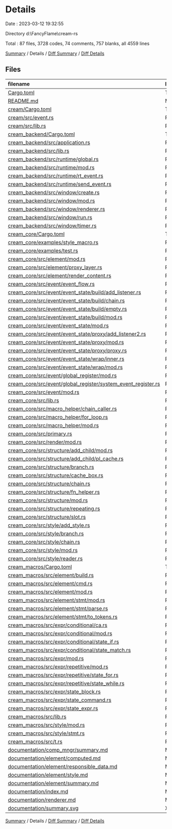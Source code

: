 # Details

Date : 2023-03-12 19:32:55

Directory d:\\FancyFlame\\cream-rs

Total : 87 files,  3728 codes, 74 comments, 757 blanks, all 4559 lines

[Summary](results.md) / Details / [Diff Summary](diff.md) / [Diff Details](diff-details.md)

## Files
| filename | language | code | comment | blank | total |
| :--- | :--- | ---: | ---: | ---: | ---: |
| [Cargo.toml](/Cargo.toml) | TOML | 3 | 0 | 1 | 4 |
| [README.md](/README.md) | Markdown | 3 | 0 | 2 | 5 |
| [cream/Cargo.toml](/cream/Cargo.toml) | TOML | 7 | 1 | 3 | 11 |
| [cream/src/event.rs](/cream/src/event.rs) | Rust | 10 | 0 | 3 | 13 |
| [cream/src/lib.rs](/cream/src/lib.rs) | Rust | 1 | 0 | 1 | 2 |
| [cream_backend/Cargo.toml](/cream_backend/Cargo.toml) | TOML | 17 | 1 | 5 | 23 |
| [cream_backend/src/application.rs](/cream_backend/src/application.rs) | Rust | 8 | 0 | 3 | 11 |
| [cream_backend/src/lib.rs](/cream_backend/src/lib.rs) | Rust | 6 | 0 | 3 | 9 |
| [cream_backend/src/runtime/global.rs](/cream_backend/src/runtime/global.rs) | Rust | 23 | 0 | 8 | 31 |
| [cream_backend/src/runtime/mod.rs](/cream_backend/src/runtime/mod.rs) | Rust | 35 | 0 | 9 | 44 |
| [cream_backend/src/runtime/rt_event.rs](/cream_backend/src/runtime/rt_event.rs) | Rust | 20 | 0 | 5 | 25 |
| [cream_backend/src/runtime/send_event.rs](/cream_backend/src/runtime/send_event.rs) | Rust | 53 | 0 | 11 | 64 |
| [cream_backend/src/window/create.rs](/cream_backend/src/window/create.rs) | Rust | 28 | 0 | 6 | 34 |
| [cream_backend/src/window/mod.rs](/cream_backend/src/window/mod.rs) | Rust | 62 | 0 | 12 | 74 |
| [cream_backend/src/window/renderer.rs](/cream_backend/src/window/renderer.rs) | Rust | 76 | 0 | 20 | 96 |
| [cream_backend/src/window/run.rs](/cream_backend/src/window/run.rs) | Rust | 57 | 0 | 14 | 71 |
| [cream_backend/src/window/timer.rs](/cream_backend/src/window/timer.rs) | Rust | 119 | 0 | 20 | 139 |
| [cream_core/Cargo.toml](/cream_core/Cargo.toml) | TOML | 9 | 1 | 3 | 13 |
| [cream_core/examples/style_macro.rs](/cream_core/examples/style_macro.rs) | Rust | 72 | 0 | 20 | 92 |
| [cream_core/examples/test.rs](/cream_core/examples/test.rs) | Rust | 74 | 0 | 15 | 89 |
| [cream_core/src/element/mod.rs](/cream_core/src/element/mod.rs) | Rust | 34 | 5 | 11 | 50 |
| [cream_core/src/element/proxy_layer.rs](/cream_core/src/element/proxy_layer.rs) | Rust | 57 | 0 | 4 | 61 |
| [cream_core/src/element/render_content.rs](/cream_core/src/element/render_content.rs) | Rust | 38 | 0 | 9 | 47 |
| [cream_core/src/event/event_flow.rs](/cream_core/src/event/event_flow.rs) | Rust | 40 | 0 | 11 | 51 |
| [cream_core/src/event/event_state/build/add_listener.rs](/cream_core/src/event/event_state/build/add_listener.rs) | Rust | 41 | 0 | 7 | 48 |
| [cream_core/src/event/event_state/build/chain.rs](/cream_core/src/event/event_state/build/chain.rs) | Rust | 27 | 0 | 7 | 34 |
| [cream_core/src/event/event_state/build/empty.rs](/cream_core/src/event/event_state/build/empty.rs) | Rust | 18 | 0 | 5 | 23 |
| [cream_core/src/event/event_state/build/mod.rs](/cream_core/src/event/event_state/build/mod.rs) | Rust | 58 | 0 | 10 | 68 |
| [cream_core/src/event/event_state/mod.rs](/cream_core/src/event/event_state/mod.rs) | Rust | 15 | 0 | 4 | 19 |
| [cream_core/src/event/event_state/proxy/add_listener2.rs](/cream_core/src/event/event_state/proxy/add_listener2.rs) | Rust | 41 | 0 | 7 | 48 |
| [cream_core/src/event/event_state/proxy/mod.rs](/cream_core/src/event/event_state/proxy/mod.rs) | Rust | 48 | 0 | 9 | 57 |
| [cream_core/src/event/event_state/proxy/proxy.rs](/cream_core/src/event/event_state/proxy/proxy.rs) | Rust | 103 | 1 | 15 | 119 |
| [cream_core/src/event/event_state/wrap/inner.rs](/cream_core/src/event/event_state/wrap/inner.rs) | Rust | 41 | 0 | 9 | 50 |
| [cream_core/src/event/event_state/wrap/mod.rs](/cream_core/src/event/event_state/wrap/mod.rs) | Rust | 43 | 0 | 11 | 54 |
| [cream_core/src/event/global_register/mod.rs](/cream_core/src/event/global_register/mod.rs) | Rust | 6 | 0 | 4 | 10 |
| [cream_core/src/event/global_register/system_event_register.rs](/cream_core/src/event/global_register/system_event_register.rs) | Rust | 70 | 0 | 18 | 88 |
| [cream_core/src/event/mod.rs](/cream_core/src/event/mod.rs) | Rust | 6 | 0 | 4 | 10 |
| [cream_core/src/lib.rs](/cream_core/src/lib.rs) | Rust | 14 | 1 | 6 | 21 |
| [cream_core/src/macro_helper/chain_caller.rs](/cream_core/src/macro_helper/chain_caller.rs) | Rust | 17 | 0 | 5 | 22 |
| [cream_core/src/macro_helper/for_loop.rs](/cream_core/src/macro_helper/for_loop.rs) | Rust | 20 | 0 | 3 | 23 |
| [cream_core/src/macro_helper/mod.rs](/cream_core/src/macro_helper/mod.rs) | Rust | 5 | 1 | 3 | 9 |
| [cream_core/src/primary.rs](/cream_core/src/primary.rs) | Rust | 40 | 2 | 9 | 51 |
| [cream_core/src/render/mod.rs](/cream_core/src/render/mod.rs) | Rust | 54 | 0 | 8 | 62 |
| [cream_core/src/structure/add_child/mod.rs](/cream_core/src/structure/add_child/mod.rs) | Rust | 102 | 8 | 15 | 125 |
| [cream_core/src/structure/add_child/pl_cache.rs](/cream_core/src/structure/add_child/pl_cache.rs) | Rust | 17 | 0 | 3 | 20 |
| [cream_core/src/structure/branch.rs](/cream_core/src/structure/branch.rs) | Rust | 57 | 0 | 10 | 67 |
| [cream_core/src/structure/cache_box.rs](/cream_core/src/structure/cache_box.rs) | Rust | 35 | 0 | 5 | 40 |
| [cream_core/src/structure/chain.rs](/cream_core/src/structure/chain.rs) | Rust | 29 | 0 | 7 | 36 |
| [cream_core/src/structure/fn_helper.rs](/cream_core/src/structure/fn_helper.rs) | Rust | 15 | 0 | 3 | 18 |
| [cream_core/src/structure/mod.rs](/cream_core/src/structure/mod.rs) | Rust | 59 | 5 | 16 | 80 |
| [cream_core/src/structure/repeating.rs](/cream_core/src/structure/repeating.rs) | Rust | 82 | 0 | 14 | 96 |
| [cream_core/src/structure/slot.rs](/cream_core/src/structure/slot.rs) | Rust | 60 | 0 | 9 | 69 |
| [cream_core/src/style/add_style.rs](/cream_core/src/style/add_style.rs) | Rust | 19 | 0 | 5 | 24 |
| [cream_core/src/style/branch.rs](/cream_core/src/style/branch.rs) | Rust | 18 | 0 | 3 | 21 |
| [cream_core/src/style/chain.rs](/cream_core/src/style/chain.rs) | Rust | 24 | 0 | 4 | 28 |
| [cream_core/src/style/mod.rs](/cream_core/src/style/mod.rs) | Rust | 23 | 25 | 9 | 57 |
| [cream_core/src/style/reader.rs](/cream_core/src/style/reader.rs) | Rust | 49 | 0 | 6 | 55 |
| [cream_macros/Cargo.toml](/cream_macros/Cargo.toml) | TOML | 11 | 1 | 4 | 16 |
| [cream_macros/src/element/build.rs](/cream_macros/src/element/build.rs) | Rust | 94 | 0 | 16 | 110 |
| [cream_macros/src/element/cmd.rs](/cream_macros/src/element/cmd.rs) | Rust | 24 | 0 | 3 | 27 |
| [cream_macros/src/element/mod.rs](/cream_macros/src/element/mod.rs) | Rust | 67 | 0 | 14 | 81 |
| [cream_macros/src/element/stmt/mod.rs](/cream_macros/src/element/stmt/mod.rs) | Rust | 23 | 0 | 7 | 30 |
| [cream_macros/src/element/stmt/parse.rs](/cream_macros/src/element/stmt/parse.rs) | Rust | 99 | 1 | 17 | 117 |
| [cream_macros/src/element/stmt/to_tokens.rs](/cream_macros/src/element/stmt/to_tokens.rs) | Rust | 64 | 0 | 12 | 76 |
| [cream_macros/src/expr/conditional/ca.rs](/cream_macros/src/expr/conditional/ca.rs) | Rust | 50 | 0 | 11 | 61 |
| [cream_macros/src/expr/conditional/mod.rs](/cream_macros/src/expr/conditional/mod.rs) | Rust | 3 | 0 | 1 | 4 |
| [cream_macros/src/expr/conditional/state_if.rs](/cream_macros/src/expr/conditional/state_if.rs) | Rust | 107 | 12 | 21 | 140 |
| [cream_macros/src/expr/conditional/state_match.rs](/cream_macros/src/expr/conditional/state_match.rs) | Rust | 118 | 7 | 16 | 141 |
| [cream_macros/src/expr/mod.rs](/cream_macros/src/expr/mod.rs) | Rust | 50 | 1 | 14 | 65 |
| [cream_macros/src/expr/repetitive/mod.rs](/cream_macros/src/expr/repetitive/mod.rs) | Rust | 2 | 0 | 1 | 3 |
| [cream_macros/src/expr/repetitive/state_for.rs](/cream_macros/src/expr/repetitive/state_for.rs) | Rust | 63 | 0 | 10 | 73 |
| [cream_macros/src/expr/repetitive/state_while.rs](/cream_macros/src/expr/repetitive/state_while.rs) | Rust | 62 | 0 | 9 | 71 |
| [cream_macros/src/expr/state_block.rs](/cream_macros/src/expr/state_block.rs) | Rust | 97 | 1 | 11 | 109 |
| [cream_macros/src/expr/state_command.rs](/cream_macros/src/expr/state_command.rs) | Rust | 52 | 0 | 9 | 61 |
| [cream_macros/src/expr/state_expr.rs](/cream_macros/src/expr/state_expr.rs) | Rust | 93 | 0 | 10 | 103 |
| [cream_macros/src/lib.rs](/cream_macros/src/lib.rs) | Rust | 37 | 0 | 6 | 43 |
| [cream_macros/src/style/mod.rs](/cream_macros/src/style/mod.rs) | Rust | 45 | 0 | 14 | 59 |
| [cream_macros/src/style/stmt.rs](/cream_macros/src/style/stmt.rs) | Rust | 131 | 0 | 18 | 149 |
| [cream_macros/src/t.rs](/cream_macros/src/t.rs) | Rust | 26 | 0 | 4 | 30 |
| [documentation/comp_mngr/summary.md](/documentation/comp_mngr/summary.md) | Markdown | 22 | 0 | 7 | 29 |
| [documentation/element/computed.md](/documentation/element/computed.md) | Markdown | 83 | 0 | 20 | 103 |
| [documentation/element/responsible_data.md](/documentation/element/responsible_data.md) | Markdown | 25 | 0 | 7 | 32 |
| [documentation/element/style.md](/documentation/element/style.md) | Markdown | 47 | 0 | 14 | 61 |
| [documentation/element/summary.md](/documentation/element/summary.md) | Markdown | 26 | 0 | 10 | 36 |
| [documentation/index.md](/documentation/index.md) | Markdown | 85 | 0 | 16 | 101 |
| [documentation/renderer.md](/documentation/renderer.md) | Markdown | 13 | 0 | 3 | 16 |
| [documentation/summary.svg](/documentation/summary.svg) | XML | 1 | 0 | 0 | 1 |

[Summary](results.md) / Details / [Diff Summary](diff.md) / [Diff Details](diff-details.md)